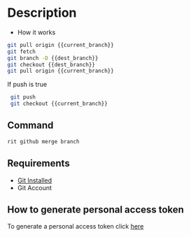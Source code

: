 
# Description

- How it works

```bash
git pull origin {{current_branch}}
git fetch
git branch -D {{dest_branch}}
git checkout {{dest_branch}}
git pull origin {{current_branch}}
```

If push is true

```bash
 git push
 git checkout {{current_branch}}
```

## Command

```bash
rit github merge branch
```

## Requirements

- [Git Installed](https://git-scm.com/book/en/v2/Getting-Started-Installing-Git)
- Git Account

## How to generate personal access token

To generate a personal access token click
 [here](https://github.com/settings/tokens)
